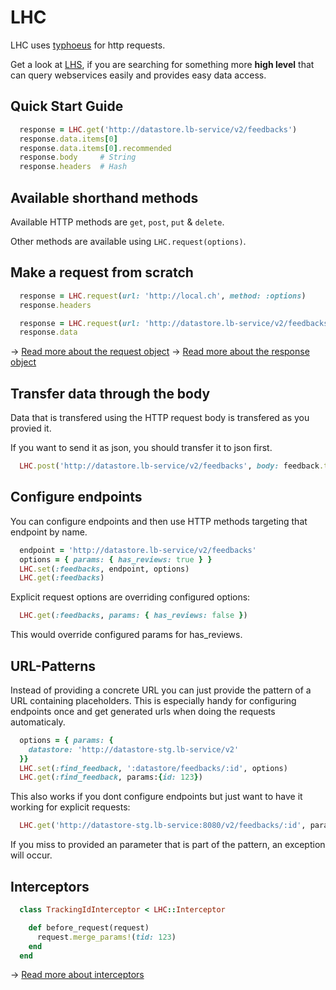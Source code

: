 LHC
===

LHC uses [typhoeus](https://github.com/typhoeus/typhoeus) for http requests.

Get a look at [LHS](https://github.com/local-ch/LHS), if you are searching for something more **high level** that can query webservices easily and provides easy data access.

## Quick Start Guide

```ruby
  response = LHC.get('http://datastore.lb-service/v2/feedbacks')
  response.data.items[0]
  response.data.items[0].recommended
  response.body     # String
  response.headers  # Hash
```

## Available shorthand methods

Available HTTP methods are `get`, `post`, `put` & `delete`.

Other methods are available using `LHC.request(options)`.

## Make a request from scratch

```ruby
  response = LHC.request(url: 'http://local.ch', method: :options)
  response.headers

  response = LHC.request(url: 'http://datastore.lb-service/v2/feedbacks', method: :get)
  response.data
```

→ [Read more about the request object](docs/request.md)
→ [Read more about the response object](docs/response.md)

## Transfer data through the body

Data that is transfered using the HTTP request body is transfered as you provied it.

If you want to send it as json, you should transfer it to json first.

```ruby
  LHC.post('http://datastore.lb-service/v2/feedbacks', body: feedback.to_json)
```

## Configure endpoints

You can configure endpoints and then use HTTP methods targeting that endpoint by name.

```ruby
  endpoint = 'http://datastore.lb-service/v2/feedbacks'
  options = { params: { has_reviews: true } }
  LHC.set(:feedbacks, endpoint, options)
  LHC.get(:feedbacks)
```

Explicit request options are overriding configured options:

```ruby
  LHC.get(:feedbacks, params: { has_reviews: false })
```
This would override configured params for has_reviews.

## URL-Patterns

Instead of providing a concrete URL you can just provide the pattern of a URL containing placeholders.
This is especially handy for configuring endpoints once and get generated urls when doing the requests automaticaly.

```ruby
  options = { params: {
    datastore: 'http://datastore-stg.lb-service/v2'
  }}
  LHC.set(:find_feedback, ':datastore/feedbacks/:id', options)
  LHC.get(:find_feedback, params:{id: 123})
```

This also works if you dont configure endpoints but just want to have it working for explicit requests:

```ruby
  LHC.get('http://datastore-stg.lb-service:8080/v2/feedbacks/:id', params:{id: 123})
```

If you miss to provided an parameter that is part of the pattern, an exception will occur.

## Interceptors

```ruby
  class TrackingIdInterceptor < LHC::Interceptor

    def before_request(request)
      request.merge_params!(tid: 123)
    end
  end
```

→ [Read more about interceptors](docs/interceptors.md)
